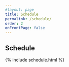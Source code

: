 ```yaml
---
#layout: page
title: Schedule
permalink: /schedule/
order: 2
onFrontPage: false
---
```


## Schedule

{% include schedule.html %}
